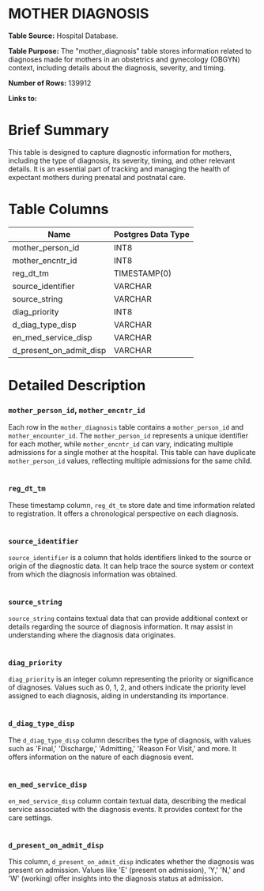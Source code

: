 <h1><b>MOTHER DIAGNOSIS</h1></b>

**Table Source:** Hospital Database.

**Table Purpose:** The "mother_diagnosis" table stores information related to diagnoses made for mothers in an obstetrics and gynecology (OBGYN) context, including details about the diagnosis, severity, and timing.

**Number of Rows:** 139912

**Links to:**
<!-- * PATIENTS on `SUBJECT_ID` -->

# Brief Summary

This table is designed to capture diagnostic information for mothers, including the type of diagnosis, its severity, timing, and other relevant details. It is an essential part of tracking and managing the health of expectant mothers during prenatal and postnatal care.

<!-- # Important Considerations

To be added. -->
<!-- 
* The data is sourced from the admission, discharge, and transfer database from the hospital (often referred to as 'ADT' data).
* Organ donor accounts are sometimes created for patients who died in the hospital. These are distinct hospital admissions with very short, sometimes negative lengths of stay. Furthermore, their `DEATHTIME` is frequently the same as the earlier patient admission's `DEATHTIME`.
* All text data, except for that in the `INSURANCE` column, is stored in upper case. -->

# Table Columns

Name | Postgres Data Type
---- | -----------------
mother\_person\_id | INT8
mother\_encntr\_id | INT8
reg\_dt\_tm | TIMESTAMP(0)
source\_identifier | VARCHAR
source\_string | VARCHAR
diag\_priority | INT8
d\_diag\_type\_disp | VARCHAR
en\_med\_service\_disp | VARCHAR
d\_present\_on\_admit\_disp | VARCHAR

# Detailed Description

### `mother_person_id`, `mother_encntr_id`
Each row in the `mother_diagnosis` table contains a `mother_person_id` and `mother_encounter_id`. The `mother_person_id` represents a unique identifier for each mother, while `mother_encntr_id` can vary, indicating multiple admissions for a single mother at the hospital. This table can have duplicate `mother_person_id` values, reflecting multiple admissions for the same child.
<br></br>

### `reg_dt_tm`
These timestamp column, `reg_dt_tm` store date and time information related to registration. It offers a chronological perspective on each diagnosis.
<br></br>

### `source_identifier`
`source_identifier` is a column that holds identifiers linked to the source or origin of the diagnostic data. It can help trace the source system or context from which the diagnosis information was obtained.
<br></br>

### `source_string`
`source_string` contains textual data that can provide additional context or details regarding the source of diagnosis information. It may assist in understanding where the diagnosis data originates.
<br></br>

### `diag_priority`
`diag_priority` is an integer column representing the priority or significance of diagnoses. Values such as 0, 1, 2, and others indicate the priority level assigned to each diagnosis, aiding in understanding its importance.
<br></br>

### `d_diag_type_disp`
The `d_diag_type_disp` column describes the type of diagnosis, with values such as 'Final,' 'Discharge,' 'Admitting,' 'Reason For Visit,' and more. It offers information on the nature of each diagnosis event.
<br></br>


### `en_med_service_disp`
`en_med_service_disp` column contain textual data, describing the medical service associated with the diagnosis events. It provides context for the care settings.
<br></br>

### `d_present_on_admit_disp`
This column, `d_present_on_admit_disp` indicates whether the diagnosis was present on admission. Values like 'E' (present on admission), 'Y,' 'N,' and 'W' (working) offer insights into the diagnosis status at admission.
<br></br>






